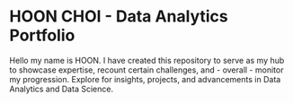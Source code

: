 # HOON CHOI - Data Analytics Portfolio

Hello my name is HOON.
I have created this repository to serve as my hub to showcase expertise, recount certain challenges, and - overall - monitor my progression.
Explore for insights, projects, and advancements in Data Analytics and Data Science.
